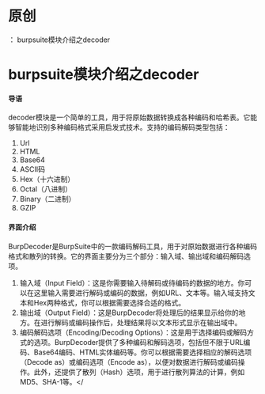 # 原创
：  burpsuite模块介绍之decoder

# burpsuite模块介绍之decoder

#### 导语

decoder模块是一个简单的工具，用于将原始数据转换成各种编码和哈希表。它能够智能地识别多种编码格式采用启发式技术。支持的编码解码类型包括：

1. Url
1. HTML
1. Base64
1. ASCII码
1. Hex（十六进制）
1. Octal（八进制）
1. Binary（二进制）
1. GZIP

#### 界面介绍

BurpDecoder是BurpSuite中的一款编码解码工具，用于对原始数据进行各种编码格式和散列的转换。它的界面主要分为三个部分：输入域、输出域和编码解码选项。

1.  输入域（Input Field）：这是你需要输入待解码或待编码的数据的地方。你可以在这里输入需要进行解码或编码的数据，例如URL、文本等。输入域支持文本和Hex两种格式，你可以根据需要选择合适的格式。 
1.  输出域（Output Field）：这是BurpDecoder将处理后的结果显示给你的地方。在进行解码或编码操作后，处理结果将以文本形式显示在输出域中。 
1.  编码解码选项（Encoding/Decoding Options）：这是用于选择编码或解码方式的选项。BurpDecoder提供了多种编码和解码选项，包括但不限于URL编码、Base64编码、HTML实体编码等。你可以根据需要选择相应的解码选项（Decode as）或编码选项（Encode as），以便对数据进行解码或编码操作。此外，还提供了散列（Hash）选项，用于进行散列算法的计算，例如MD5、SHA-1等。&lt;/
